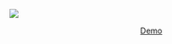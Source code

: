 ![](https://i.imgur.com/hE095VF.gif)
<p align="center">
  <a href="https://s3.ap-northeast-2.amazonaws.com/gwanhyung787/index.html">Demo</a>
</p>
